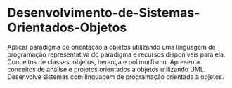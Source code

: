 # Desenvolvimento-de-Sistemas-Orientados-Objetos
Aplicar paradigma de orientação a objetos utilizando uma linguagem de programação representativa do paradigma e recursos disponíveis para ela. Conceitos de classes, objetos, herança e polimorfismo. Apresenta conceitos de análise e projetos orientados a objetos utilizando UML. Desenvolve sistemas com linguagem de programação orientada a objetos.
